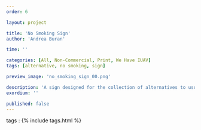 ```yaml
---
order: 6

layout: project

title: 'No Smoking Sign'
author: 'Andrea Buran'

time: ''

categories: [All, Non-Commercial, Print, We Have IUAV]
tags: [alternative, no smoking, sign]

preview_image: 'no_smoking_sign_00.png'

description: 'A sign designed for the collection of alternatives to usual “No Smoking” signs promoted by Daniel Eatock.'
exordium: ''

published: false
---
```


tags
: {% include tags.html %}